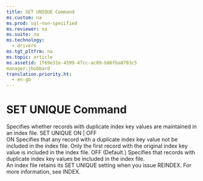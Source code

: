 ```yaml
---
title: SET UNIQUE Command
ms.custom: na
ms.prod: sql-non-specified
ms.reviewer: na
ms.suite: na
ms.technology: 
  - drivers
ms.tgt_pltfrm: na
ms.topic: article
ms.assetid: 1f69e31e-4599-47cc-ac89-b86fba8703c5
manager:jhubbard
translation.priority.ht: 
  - en-gb
---
```

# SET UNIQUE Command
<?xml version="1.0" encoding="utf-8"?>
<developerReferenceWithSyntaxDocument xmlns="http://ddue.schemas.microsoft.com/authoring/2003/5" xmlns:xlink="http://www.w3.org/1999/xlink" xmlns:xsi="http://www.w3.org/2001/XMLSchema-instance" xsi:schemaLocation="http://ddue.schemas.microsoft.com/authoring/2003/5 http://dduestorage.blob.core.windows.net/ddueschema/developer.xsd">
  <introduction>
    <para>Specifies whether records with duplicate index key values are maintained in an index file.</para>
  </introduction>
  <syntaxSection>
    <legacySyntax>
SET UNIQUE ON | OFF</legacySyntax>
  </syntaxSection>
  <section>
    <title>Arguments</title>
    <content>
      <definitionTable>
        <definedTerm>ON </definedTerm>
        <definition>
          <para>Specifies that any record with a duplicate index key value not be included in the index file. Only the first record with the original index key value is included in the index file.</para>
        </definition>
        <definedTerm>OFF </definedTerm>
        <definition>
          <para>(Default.) Specifies that records with duplicate index key values be included in the index file.</para>
        </definition>
      </definitionTable>
    </content>
  </section>
  <languageReferenceRemarks>
    <content>
      <para>An index file retains its SET UNIQUE setting when you issue REINDEX. For more information, see <legacyLink xlink:href="694e8cf5-2f69-4001-9c1e-b735a4da3aff">INDEX</legacyLink>.</para>
    </content>
  </languageReferenceRemarks>
  <relatedTopics />
</developerReferenceWithSyntaxDocument>
